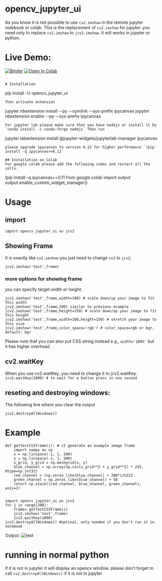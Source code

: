 # opencv_jupyter_ui
As you know it is not possible to use `cv2.imshow` in the remote jupyter notebook or colab.
This is the replacement of `cv2.imshow` for jupyter. you need only to replace `cv2.imshow` to `jcv2.imshow`. It will works in jupyter or python.

# Live Demo:
[![Binder](https://mybinder.org/badge_logo.svg)](https://mybinder.org/v2/gh/modaresimr/opencv_jupyter_ui/HEAD?labpath=test.ipynb)
[![Open In Colab](https://colab.research.google.com/assets/colab-badge.svg)](http://colab.research.google.com/github/modaresimr/opencv_jupyter_ui/blob/master/test.ipynb)

```

# Installation
```
pip install -U opencv_jupyter_ui
```
Then activate extension
```
jupyter nbextension install --py --symlink --sys-prefix ipycanvas
jupyter nbextension enable --py --sys-prefix ipycanvas
```
For jupyter lab please make sure that you have nodejs or install it by `conda install -c conda-forge nodejs` Then run
```
jupyter labextension install @jupyter-widgets/jupyterlab-manager ipycanvas
```
please upgrade ipycanvas to version 0.12 for higher performance `!pip install -q ipycanvas>=0.12`

## Installation on Colab 
For google colab please add the following codes and restart all the cells.

```
!pip install -q ipycanvas==0.11
from google.colab import output
output.enable_custom_widget_manager()


# Usage
## import
```
import opencv_jupyter_ui as jcv2
```
## Showing Frame
It is exactly like `cv2.imshow` you just need to change `cv2` to `jcv2`.
```
jcv2.imshow('test',frame)
```
### more options for showing frame
you can specify target width or height:
```
jcv2.imshow('test',frame,width=100) # scale down/up your image to fit this width
jcv2.imshow('test',frame,100) similar to previous example
jcv2.imshow('test',frame,height=150) # scale down/up your image to fit this height
jcv2.imshow('test',frame,width=100,height=150) # skretch your image to this size
jcv2.imshow('test',frame,color_space='rgb') # color_space=rgb or bgr, default: bgr
```
Please note that you can also put CSS string instead e.g., `width='100%'` but it has higher overhead

## cv2.waitKey
When you use cv2.waitKey, you need to change it to jcv2.waitKey.
```jcv2.waitKey(1000) # to wait for a button press in one second```

## reseting and destroying windows:
The following line where you clear the output
```
jcv2.destroyAllWindows()
```
# Example
```
def getTestCV2Frame(i): # it generate an example image frame
	import numpy as np
	x = np.linspace(-1, 1, 200)
	y = np.linspace(-1, 1, 200)
	x_grid, y_grid = np.meshgrid(x, y)
	blue_channel = np.array(np.sin(x_grid**2 + y_grid**2) * 255, dtype=np.int32)
	red_channel = (np.zeros_like(blue_channel) + 200*i)%222
	green_channel = np.zeros_like(blue_channel) + 50
	return np.stack((red_channel, blue_channel, green_channel), axis=2)


import opencv_jupyter_ui as jcv2
for i in range(200):
	frame= getTestCV2Frame(i)
	jcv2.imshow('test',frame)
	jcv2.waitKey(1000)
jcv2.destroyAllWindows() #optinal, only needed if you don't run it in notebook
```
Output:
![test](test.gif)


# running in normal python
if it is not in jupyter it will display an opencv window. please don't forget to call `cv2_destroyAllWindows()` if it is not in jupyter



